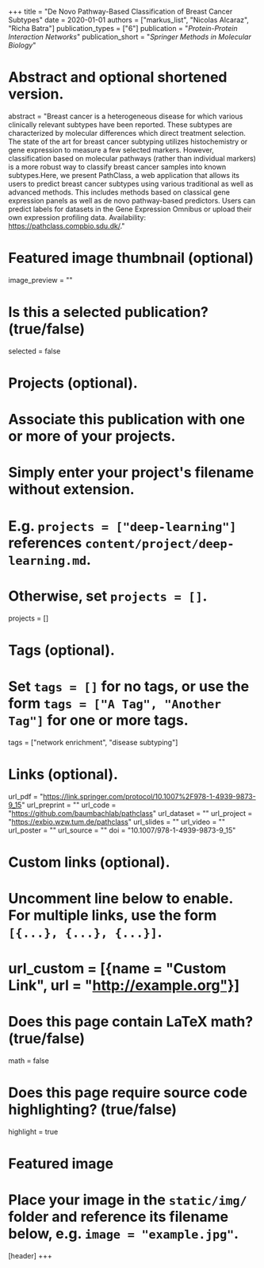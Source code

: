 +++
title = "De Novo Pathway-Based Classification of Breast Cancer Subtypes"
date = 2020-01-01
authors = ["markus_list", "Nicolas Alcaraz", "Richa Batra"]
publication_types = ["6"]
publication = "*Protein-Protein Interaction Networks*"
publication_short = "*Springer Methods in Molecular Biology*"

# Abstract and optional shortened version.
abstract = "Breast cancer is a heterogeneous disease for which various clinically relevant subtypes have been reported. These subtypes are characterized by molecular differences which direct treatment selection. The state of the art for breast cancer subtyping utilizes histochemistry or gene expression to measure a few selected markers. However, classification based on molecular pathways (rather than individual markers) is a more robust way to classify breast cancer samples into known subtypes.Here, we present PathClass, a web application that allows its users to predict breast cancer subtypes using various traditional as well as advanced methods. This includes methods based on classical gene expression panels as well as de novo pathway-based predictors. Users can predict labels for datasets in the Gene Expression Omnibus or upload their own expression profiling data. Availability: https://pathclass.compbio.sdu.dk/."

# Featured image thumbnail (optional)
image_preview = ""

# Is this a selected publication? (true/false)
selected = false

# Projects (optional).
#   Associate this publication with one or more of your projects.
#   Simply enter your project's filename without extension.
#   E.g. `projects = ["deep-learning"]` references `content/project/deep-learning.md`.
#   Otherwise, set `projects = []`.
projects = []

# Tags (optional).
#   Set `tags = []` for no tags, or use the form `tags = ["A Tag", "Another Tag"]` for one or more tags.
tags = ["network enrichment", "disease subtyping"]

# Links (optional).
url_pdf = "https://link.springer.com/protocol/10.1007%2F978-1-4939-9873-9_15"
url_preprint = ""
url_code = "https://github.com/baumbachlab/pathclass"
url_dataset = ""
url_project = "https://exbio.wzw.tum.de/pathclass"
url_slides = ""
url_video = ""
url_poster = ""
url_source = ""
doi = "10.1007/978-1-4939-9873-9_15"

# Custom links (optional).
#   Uncomment line below to enable. For multiple links, use the form `[{...}, {...}, {...}]`.
# url_custom = [{name = "Custom Link", url = "http://example.org"}]

# Does this page contain LaTeX math? (true/false)
math = false

# Does this page require source code highlighting? (true/false)
highlight = true

# Featured image
# Place your image in the `static/img/` folder and reference its filename below, e.g. `image = "example.jpg"`.
[header]
+++
